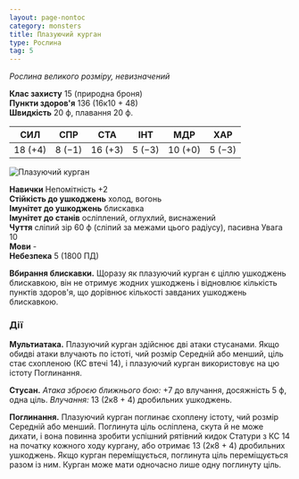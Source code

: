 ```yaml
---
layout: page-nontoc
category: monsters
title: Плазуючий курган
type: Рослина
tag: 5
---
```


_Рослина великого розміру, невизначений_

**Клас захисту** 15 (природна броня)    
**Пункти здоров'я** 136 (16к10 + 48)    
**Швидкість** 20 ф, плавання 20 ф.

| СИЛ     | СПР    | СТА     | ІНТ    | МДР     | ХАР    |
| ------- | ------ | ------- | ------ | ------- | ------ |
| 18 (+4) | 8 (−1) | 16 (+3) | 5 (−3) | 10 (+0) | 5 (−3) |

![Плазуючий курган](https://www.dndbeyond.com/avatars/thumbnails/30835/836/1000/1000/638063922372165925.png)

**Навички** Непомітність +2    
**Стійкість до ушкоджень** холод, вогонь    
**Імунітет до ушкоджень** блискавка    
**Імунітет до станів** осліплений, оглухлий, виснажений    
**Чуття** сліпий зір 60 ф (сліпий за межами цього радіусу), пасивна Увага 10    
**Мови** -    
**Небезпека** 5 (1800 ПД)

**Вбирання блискавки.** Щоразу як плазуючий курган є ціллю ушкоджень блискавкою, він не отримує жодних ушкоджень і відновлює кількість пунктів здоров'я, що дорівнює кількості завданих ушкоджень блискавкою.

### Дії
**Мультиатака.** Плазуючий курган здійснює дві атаки стусанами. Якщо обидві атаки влучають по істоті, чий розмір Середній або менший, ціль стає схопленою (КС втечі 14), і плазуючий курган використовує на цю істоту Поглинання.    

**Стусан.** _Атака зброєю ближнього бою:_ +7 до влучання, досяжність 5 ф, одна ціль. _Влучання:_ 13 (2к8 + 4) дробильних ушкоджень.    

**Поглинання.** Плазуючий курган поглинає схоплену істоту, чий розмір Середній або менший. Поглинута ціль осліплена, скута й не може дихати, і вона повинна зробити успішний рятівний кидок Статури з КС 14 на початку кожного ходу кургану, або отримає 13 (2к8 + 4) дробильних ушкоджень. Якщо курган переміщується, поглинута ціль переміщується разом із ним. Курган може мати одночасно лише одну поглинуту ціль.
